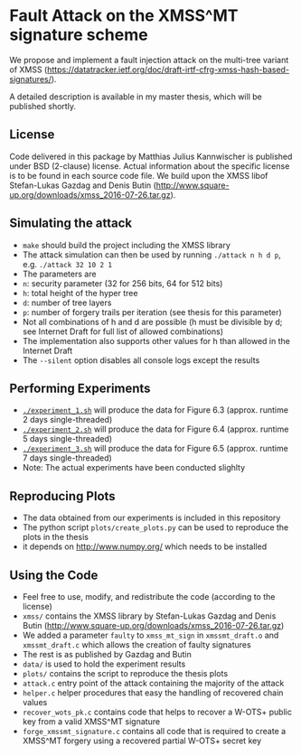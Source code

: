 # Fault Attack on the XMSS^MT signature scheme
We propose and implement a fault injection attack on the multi-tree variant of XMSS (https://datatracker.ietf.org/doc/draft-irtf-cfrg-xmss-hash-based-signatures/).

A detailed description is available in my master thesis, which will be published shortly.


## License
Code delivered in this package by Matthias Julius Kannwischer is published under BSD (2-clause) license. Actual information about the specific license is to be found in each source code file.
We build upon the XMSS libof Stefan-Lukas Gazdag and Denis Butin (http://www.square-up.org/downloads/xmss_2016-07-26.tar.gz).

## Simulating the attack
- `make` should build the project including the XMSS library
- The attack simulation can then be used by running `./attack n h d p`, e.g. `./attack 32 10 2 1`
- The parameters are
 - `n`: security parameter (32 for 256 bits, 64 for 512 bits)
 - `h`: total height of the hyper tree
 - `d`: number of tree layers
 - `p`: number of forgery trails per iteration (see thesis for this parameter)
- Not all combinations of h and d are possible (h must be divisible by d; see Internet Draft for full list of allowed combinations)
- The implementation also supports other values for h than allowed in the Internet Draft
- The `--silent` option disables all console logs except the results

## Performing Experiments
- [`./experiment_1.sh`](experiment_1.sh) will produce the data for Figure 6.3 (approx. runtime 2 days single-threaded)
- [`./experiment_2.sh`](experiment_2.sh) will produce the data for Figure 6.4 (approx. runtime 5 days single-threaded)
- [`./experiment_3.sh`](experiment_3.sh) will produce the data for Figure 6.5 (approx. runtime 7 days single-threaded)
- Note: The actual experiments have been conducted slighlty

## Reproducing Plots
 - The data obtained from our experiments is included in this repository
 - The python script `plots/create_plots.py` can be used to reproduce the plots in the thesis
 - it depends on http://www.numpy.org/ which needs to be installed

## Using the Code
 - Feel free to use, modify, and redistribute the code (according to the license)
 - `xmss/` contains the XMSS library by Stefan-Lukas Gazdag and Denis Butin (http://www.square-up.org/downloads/xmss_2016-07-26.tar.gz)
  - We added a parameter `faulty` to `xmss_mt_sign` in `xmssmt_draft.o` and `xmssmt_draft.c` which allows the creation of faulty signatures
  - The rest is as published by Gazdag and Butin
 - `data/` is used to hold the experiment results
 - `plots/` contains the script to reproduce the thesis plots
 - `attack.c` entry point of the attack containing the majority of the attack
 - `helper.c` helper procedures that easy the handling of recovered chain values
 - `recover_wots_pk.c` contains code that helps to recover a W-OTS+ public key from a valid XMSS^MT signature
 - `forge_xmssmt_signature.c` contains all code that is required to create a XMSS^MT forgery using a recovered partial W-OTS+ secret key
